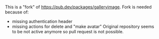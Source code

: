 This is a "fork" of https://pub.dev/packages/galleryimage.
Fork is needed because of:
* missing authentication header
* missing actions for delete and "make avatar"
Original repository seems to be not active anymore so pull request is not possible.
